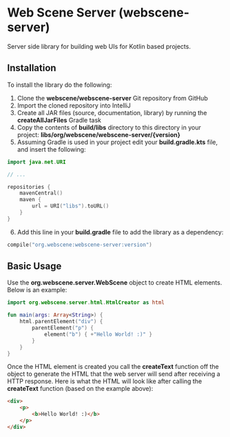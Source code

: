 # Web Scene Server (webscene-server)
Server side library for building web UIs for Kotlin based projects.


## Installation

To install the library do the following:

1. Clone the **webscene/webscene-server** Git repository from GitHub
2. Import the cloned repository into IntelliJ
3. Create all JAR files (source, documentation, library) by running the **createAllJarFiles** Gradle task
4. Copy the contents of **build/libs** directory to this directory in your project: **libs/org/webscene/webscene-server/{version}**
5. Assuming Gradle is used in your project edit your **build.gradle.kts** file, and insert the following:

```kotlin
import java.net.URI

// ...

repositories {
    mavenCentral()
    maven {
        url = URI("libs").toURL()
    }
}
```

6. Add this line in your **build.gradle** file to add the library as a dependency:

```kotlin
compile("org.webscene:webscene-server:version")
```


## Basic Usage

Use the **org.webscene.server.WebScene** object to create HTML elements. Below is an example:

```kotlin
import org.webscene.server.html.HtmlCreator as html

fun main(args: Array<String>) {
    html.parentElement("div") {
        parentElement("p") {
            element("b") { +"Hello World! :)" }
        }
    }
}
```

Once the HTML element is created you call the **createText** function off the object to generate the HTML that the web server will send after receiving a HTTP response. Here is what the HTML will look like after calling the **createText** function (based on the example above):

```html
<div>
    <p>
        <b>Hello World! :)</b>
    </p>
</div>
```
